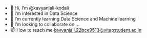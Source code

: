 - 👋 Hi, I’m @kavyanjali-kodali
- 👀 I’m interested in Data Science
- 🌱 I’m currently learning Data Science and Machine learning
- 💞️ I’m looking to collaborate on ...
- 📫 How to reach me kavyanjali.22bce9513@vitapstudent.ac.in

<!---
kavyanjali-kodali/kavyanjali-kodali is a ✨ special ✨ repository because its `README.md` (this file) appears on your GitHub profile.
You can click the Preview link to take a look at your changes.
--->
